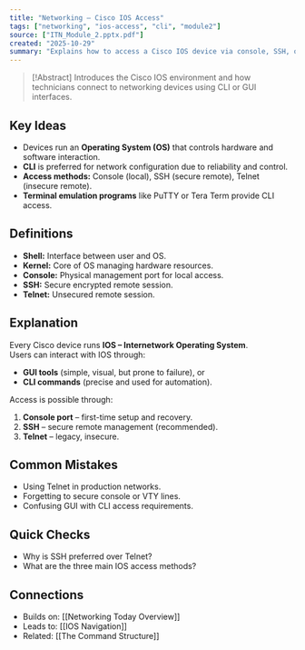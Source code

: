 ```yaml
---
title: "Networking – Cisco IOS Access"
tags: ["networking", "ios-access", "cli", "module2"]
source: ["ITN_Module_2.pptx.pdf"]
created: "2025-10-29"
summary: "Explains how to access a Cisco IOS device via console, SSH, or Telnet, and the role of the OS, shell, and kernel."
---
```


> [!Abstract]
> Introduces the Cisco IOS environment and how technicians connect to networking devices using CLI or GUI interfaces.

## Key Ideas
- Devices run an **Operating System (OS)** that controls hardware and software interaction.  
- **CLI** is preferred for network configuration due to reliability and control.  
- **Access methods:** Console (local), SSH (secure remote), Telnet (insecure remote).  
- **Terminal emulation programs** like PuTTY or Tera Term provide CLI access.

## Definitions
- **Shell:** Interface between user and OS.  
- **Kernel:** Core of OS managing hardware resources.  
- **Console:** Physical management port for local access.  
- **SSH:** Secure encrypted remote session.  
- **Telnet:** Unsecured remote session.  

## Explanation
Every Cisco device runs **IOS – Internetwork Operating System**.  
Users can interact with IOS through:  
- **GUI tools** (simple, visual, but prone to failure), or  
- **CLI commands** (precise and used for automation).  

Access is possible through:
1. **Console port** – first-time setup and recovery.  
2. **SSH** – secure remote management (recommended).  
3. **Telnet** – legacy, insecure.  

## Common Mistakes
- Using Telnet in production networks.  
- Forgetting to secure console or VTY lines.  
- Confusing GUI with CLI access requirements.  

## Quick Checks
- Why is SSH preferred over Telnet?  
- What are the three main IOS access methods?  

## Connections
- Builds on: [[Networking Today Overview]]  
- Leads to: [[IOS Navigation]]  
- Related: [[The Command Structure]]